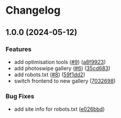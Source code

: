 # Changelog

## 1.0.0 (2024-05-12)


### Features

* add optimisation tools ([#9](https://github.com/c0un7-z3r0/livgb.de/issues/9)) ([a8f9923](https://github.com/c0un7-z3r0/livgb.de/commit/a8f99230f13dbb13260e056bc329af3497ad8ca1))
* add photoswipe gallery ([#6](https://github.com/c0un7-z3r0/livgb.de/issues/6)) ([35cd683](https://github.com/c0un7-z3r0/livgb.de/commit/35cd683ca6038b56207f7f0b564d9d58d9bfb45e))
* add robots.txt ([#8](https://github.com/c0un7-z3r0/livgb.de/issues/8)) ([59f1dd2](https://github.com/c0un7-z3r0/livgb.de/commit/59f1dd25d61d6cf08328e735236cfbc7f84ca762))
* switch frontend to new gallery ([7032698](https://github.com/c0un7-z3r0/livgb.de/commit/70326980d659f298cbfe57add1a9c84f951ab711))


### Bug Fixes

* add site info for robots.txt ([e026bbd](https://github.com/c0un7-z3r0/livgb.de/commit/e026bbdad4b01075f86a35ab74f66fdae4658a4a))
